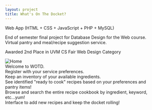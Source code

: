 ```yaml
---
layout: project
title: What's On The Docket?
---
```


<span class="post-date"> Web App (HTML + CSS + JavaScript + PHP + MySQL) </span>

<div class="message"> 

<p> End of semester final project for Database Design for the Web course. Virtual pantry and meal/recipe suggestion service. </p>

<p> Awarded 2nd Place in UVM CS Fair Web Design Category </p>  

</div>

<div class="slider">
	<div> 
        <img src="{{ '/public/images/docket/docketInitial.png' | relative_url }}" alt="Home"> 
        <div class="slide__caption">Welcome to WOTD.</div>
    </div>
    <div>
        <img src="{{ '/public/images/docket/docketRegister.png' | relative_url }}" alt="">
        <div class="slide__caption">Register with your service preferences.</div>
    </div>
    <div>
        <img src="{{ '/public/images/docket/docketPantry.png' | relative_url }}" alt="">
        <div class="slide__caption"> Keep an inventory of your available ingredients.</div>
    </div>
    <div>
        <img src="{{ '/public/images/docket/docketReady.png' | relative_url }}" alt="">
        <div class="slide__caption"> See identified "ready to cook" recipes based on your preferences and pantry items!</div>
    </div>
    <div>
        <img src="{{ '/public/images/docket/docketAllRecipes.png' | relative_url }}" alt="">
        <div class="slide__caption"> Browse and search the entire recipe cookbook by ingredient, keyword, etc...yum!</div>
    </div>
    <div>
        <img src="{{ '/public/images/docket/docketAdmin.png' | relative_url }}" alt="">
        <div class="slide__caption"> Interface to add new recipes and keep the docket rolling!</div>
    </div>
</div>


<script>

    $(document).ready(function(){

        $('.slider').slick({
            dots: true,
            infinite: true,
            autoplay: true,
            autoplaySpeed: 7000,
            speed: 500,
            fade: true,
            cssEase: 'linear'
          });
    });

</script>

